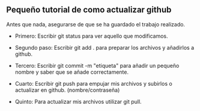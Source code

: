 ## Pequeño tutorial de como actualizar github

Antes que nada, asegurarse de que se ha guardado el trabajo realizado.

- Primero: Escribir git status para ver aquello que modificamos.

- Segundo paso: Escribir git add . para preparar los archivos y añadirlos a github.

- Tercero: Escribir git commit -m "etiqueta" para añadir un pequeño nombre y saber que se añade correctamente.

- Cuarto: Escribir git push para empujar mis archivos y subirlos o actualizar en github. (nombre/contraseña)

- Quinto: Para actualizar mis archivos utilizar git pull.
